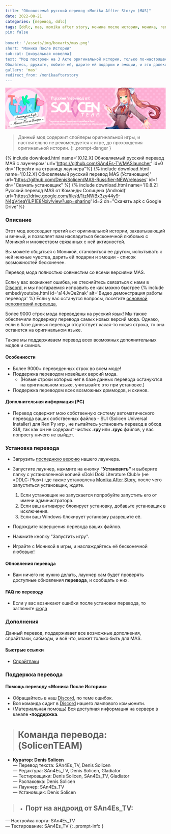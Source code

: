 ```yaml
---
title: "Обновляемый русский перевод «Monika Affter Story» (MAS)"
date: 2022-08-21
categories: [перевод, ddlc]
tags: [ddlc, mas, monika after story, моника после истории, моника, ren'py]
pin: false

boxart: '/assets/img/boxarts/mas.png'
short: "Моника После Истории"
sub-cat: [визуальная новелла]
text: "Мод построен на 3 Акте оригинальной истории, только по-настоящему вечном, и симулирует вечную любовь с Моникой и различные активности связанные с ней.
Общайтесь, дружите, любите её, дарите ей подарки и эмоции, и это далеко не весь список."
gallery: 'mas'
redirect_from: /monikaafterstory
---
```

![SolicenTEAM заголовок перевода](https://raw.githubusercontent.com/DenisSolicen/MAS-Russifier-NEW/main/img/MAS-Banner-SolicenTEAM.png)
> Данный мод содержит спойлеры оригинальной игры, и настоятельно не рекомендуется к игре, до прохождения оригинальной истории.
{: .prompt-danger }

{% include download.html name='[0.12.X] Обновляемый русский перевод MAS с лаунчером' url='https://github.com/SAn4Es-TV/MASlauncher' id=0  dn="Перейти на страницу лаунчера"%}
{% include download.html name='[0.12.X] Обновляемый русский перевод MAS (Установщик)' url='https://github.com/DenisSolicen/MAS-Russifier-NEW/releases' id=1 dn="Скачать установщик" %}
{% include download.html name='[0.8.2] Русский перевод MAS от Команды Солицена (Android)' url='https://drive.google.com/file/d/1tzNWBx3zy44y9-N4gV4eaYiLP1E8Nxiv/view?usp=sharing' id=2 dn="Скачать apk с Google Drive"%}

### Описание
Этот мод воссоздает третий акт оригинальной истории, захватывающий и вечный, и позволяет вам насладиться бесконечной любовью с Моникой и множеством связанных с ней активностей.

Вы можете общаться с Моникой, становиться ее другом, испытывать к ней нежные чувства, дарить ей подарки и эмоции - список возможностей бесконечен.

Перевод мода полностью совместим со всеми версиями MAS.

Если у вас возникнет ошибка, не стесняйтесь связаться с нами в [Discord](https://discord.gg/x2YHXwB), и мы постараемся исправить ее как можно быстрее
{% include embed/youtube.html id='a14JvQe2nak' alt='Видео демонстрация работы перевода' %}
Если у вас останутся вопросы, посетите [основной репозиторий перевода.](https://github.com/DenisSolicen/MAS-Russifier-NEW)

Более 9000 строк мода переведены на русский язык! Мы также обеспечили поддержку перевода самых новых версий мода.
Однако, если в базе данных перевода отсутствует какая-то новая строка, то она останется на оригинальном языке.

Также мы поддерживаем перевод всех возможных дополнительных модов и скинов.

#### Особенности
* Более 9000+ переведенных строк во всем моде!
* Поддержка переводом новейших версий мода. 
  * (Новые строки которых нет в базе данных перевода остануются на оригинальном языке, учитывайте это при установке.)
* Поддержка переводом всех возможных доммодов, и скинов. 


#### Дополнительная информация (PC)
* Перевод содержит мою собственную систему автоматического перевода ваших собственных файлов - SUI (Solicen Universal Installer) для Ren'Py игр , не пытайтесь установить перевод в обход SUI, так как он не содержит чистых **.rpy** или **.rpyc** файлов, у вас попросту ничего не выйдет.


### Установка перевода
* Загрузить [последнюю версию](https://github.com/SAn4Es-TV/MASlauncher/releases) нашего лаунчера.
* Запустите лаунчер, нажмите на кнопку **"Установить"** и выберите папку с установленной копией «Doki Doki Literature Club!» (не «DDLC: Plus») где также установлена [Monika After Story](https://www.monikaafterstory.com/), после чего запуститься установщик, ждите.
  1. Если установщик не запускается попробуйте запустить его от имени администратора. <br>
  2. Если ваш антивирус блокирует установку, добавьте установщик в исключения. <br>
  3. Если ваш Windows блокирует установку разрешите её. <br>

* Подождите завершения перевода ваших файлов.
* Нажмите кнопку "Запустить игру".
* Играйте с Моникой в игры, и наслаждайтесь её бесконечной любовью!

#### Обновления перевода
* Вам ничего не нужно делать, лаунчер сам будет проверять доступные обновления **перевода**, и сообщать о них.

#### FAQ по переводу
* Если у вас возникают ошибки после установки перевода, то загляните [сюда](https://github.com/DenisSolicen/MAS-Russifier-NEW/blob/main/FAQ.md)

### Дополнения
Данный перевод, поддерживает все возможные дополнения, спрайтпаки, сабмоды, и всё что, может только быть для MAS.

#### Быстрые ссылки
* [Спрайтпаки](https://github.com/Monika-After-Story/MonikaModDev/releases/download/v0.12.12/spritepacks.zip)

### Поддержка перевода

#### Помощь переводу «Моника После Истории»
* Обращайтесь в наш [Discord](https://discord.gg/x2YHXwB), по теме ошибок.
* Вся команда сидит в [Discord](https://discord.gg/x2YHXwB) нашего лампового комьюнити.
* (Материальная помощь) Вся доступная информация на сервере в канале **•поддержка**.
 

> # **Команда перевода: (SolicenTEAM)**
* **Куратор: Denis Solicen** 
<br> — Перевод текста: SAn4Es_TV, Denis Solicen
<br> — Редактура: SAn4Es_TV, Denis Solicen, Gladiator
<br> — Тестировщики: Denis Solicen, SAn4Es_TV, Gladiator
<br> — Распаковка: Denis Solicen
<br> — Лаунчер: SAn4Es_TV
<br> — Установщик: Denis Solicen
> * ## **Порт на андроид от SAn4Es_TV:**
— Настройка порта: SAn4Es_TV
<br> — Тестирование: SAn4Es_TV
{: .prompt-info }